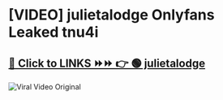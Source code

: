 
 # [VIDEO] julietalodge Onlyfans Leaked tnu4i

## <h2><a href="https://clipsfans.com/julietalodge&ref=git">🔗 Click to LINKS ⏩⏩ 👉 🟢 julietalodge </a></h2>

<a href="https://clipsfans.com/julietalodge&ref=git" rel="nofollow" data-target="animated-image.originalLink"><img src="https://i.ibb.co.com/xMMVF88/686577567.gif" alt="Viral Video Original" style="max-width: 100%; display: inline-block;" data-target="animated-image.originalImage"></a>

